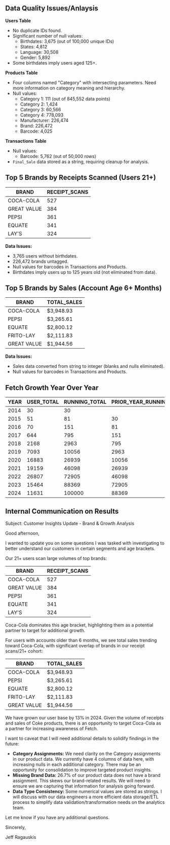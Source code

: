 ## Data Quality Issues/Anlaysis

**Users Table**

* No duplicate IDs found.
* Significant number of null values:
    * Birthdates: 3,675 (out of 100,000 unique IDs)
    * States: 4,812
    * Language: 30,508
    * Gender: 5,892
* Some birthdates imply users aged 125+.

**Products Table**

* Four columns named "Category" with intersecting parameters.  Need more information on category meaning and hierarchy.
* Null values:
    * Category 1: 111 (out of 845,552 data points)
    * Category 2: 1,424
    * Category 3: 60,566
    * Category 4: 778,093
    * Manufacturer: 226,474
    * Brand: 226,472
    * Barcode: 4,025

**Transactions Table**

* Null values:
    * Barcode: 5,762 (out of 50,000 rows)
* `Final_Sale` data stored as a string, requiring cleanup for analysis.


## Top 5 Brands by Receipts Scanned (Users 21+)

| BRAND | RECEIPT_SCANS |
|---|---|
| COCA-COLA | 527 |
| GREAT VALUE | 384 |
| PEPSI | 361 |
| EQUATE | 341 |
| LAY'S | 324 |

**Data Issues:**

* 3,765 users without birthdates.
* 226,472 brands untagged.
* Null values for barcodes in Transactions and Products.
* Birthdates imply users up to 125 years old (not eliminated from data).


## Top 5 Brands by Sales (Account Age 6+ Months)

| BRAND | TOTAL_SALES |
|---|---|
| COCA-COLA | $3,948.93 |
| PEPSI | $3,265.61 |
| EQUATE | $2,800.12 |
| FRITO-LAY | $2,111.83 |
| GREAT VALUE | $1,944.56 |

**Data Issues:**

* Sales data converted from string to integer (blanks and nulls eliminated).
* Null values for barcodes in Transactions and Products.


## Fetch Growth Year Over Year

| YEAR | USER_TOTAL | RUNNING_TOTAL | PRIOR_YEAR_RUNNING_TOTAL | YOY_CHANGE |
|---|---|---|---|---|
| 2014 | 30 | 30 |  |  |
| 2015 | 51 | 81 | 30 | 170 |
| 2016 | 70 | 151 | 81 | 86.42 |
| 2017 | 644 | 795 | 151 | 426.49 |
| 2018 | 2168 | 2963 | 795 | 272.70 |
| 2019 | 7093 | 10056 | 2963 | 239.39 |
| 2020 | 16883 | 26939 | 10056 | 167.89 |
| 2021 | 19159 | 46098 | 26939 | 71.12 |
| 2022 | 26807 | 72905 | 46098 | 58.15 |
| 2023 | 15464 | 88369 | 72905 | 21.21 |
| 2024 | 11631 | 100000 | 88369 | 13.16 |

## Internal Communication on Results

Subject: Customer Insights Update - Brand & Growth Analysis

Good afternoon,

I wanted to update you on some questions I was tasked with investigating to better understand our customers in certain segments and age brackets.

Our 21+ users scan large volumes of top brands:

| BRAND | RECEIPT_SCANS |
|---|---|
| COCA-COLA | 527 |
| GREAT VALUE | 384 |
| PEPSI | 361 |
| EQUATE | 341 |
| LAY'S | 324 |

Coca-Cola dominates this age bracket, highlighting them as a potential partner to target for additional growth.

For users with accounts older than 6 months, we see total sales trending toward Coca-Cola, with significant overlap of brands in our receipt scans/21+ cohort:

| BRAND | TOTAL_SALES |
|---|---|
| COCA-COLA | $3,948.93 |
| PEPSI | $3,265.61 |
| EQUATE | $2,800.12 |
| FRITO-LAY | $2,111.83 |
| GREAT VALUE | $1,944.56 |

We have grown our user base by 13% in 2024. Given the volume of receipts and sales of Coke products, there is an opportunity to target Coca-Cola as a partner for increasing awareness of Fetch.

I want to caveat that I will need additional details to solidify findings in the future:

* **Category Assignments:** We need clarity on the Category assignments in our product data. We currently have 4 columns of data here, with increasing nulls in each additional category. There may be an opportunity for consolidation to improve targeted product insights.
* **Missing Brand Data:** 26.7% of our product data does not have a brand assignment. This skews our brand-related results. We will need to ensure we are capturing that information for analysis going forward.
* **Data Type Consistency:** Some numerical values are stored as strings. I will discuss with our data engineers a more efficient data storage/ETL process to simplify data validation/transformation needs on the analytics team.

Let me know if you have any additional questions.

Sincerely,

Jeff Ragauskis


